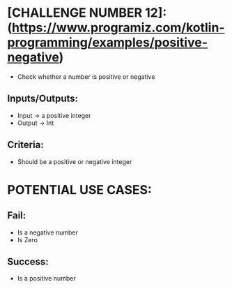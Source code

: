 
# [CHALLENGE NUMBER 12]:(https://www.programiz.com/kotlin-programming/examples/positive-negative)
- Check whether a number is positive or negative

## Inputs/Outputs:
- Input -> a positive integer
- Output -> Int

## Criteria:
- Should be a positive or negative integer

# POTENTIAL USE CASES:
## Fail:
- Is a negative number
- Is Zero

## Success:
-  Is a positive number
